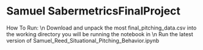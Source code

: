 # Samuel SabermetricsFinalProject

How To Run: \n
  Download and unpack the most final_pitching_data.csv into the working directory you will be running the notebook in \n
  Run the latest version of Samuel_Reed_Situational_Pitching_Behavior.ipynb
